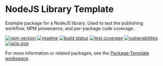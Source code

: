 # NodeJS Library Template

Example package for a NodeJS library. Used to test the publishing workflow, NPM provenance, and per-package code coverage.

[![npm version](https://img.shields.io/npm/v/@spautz/server-only-library-template.svg)](https://www.npmjs.com/package/@spautz/server-only-library-template)
[![readme](https://img.shields.io/badge/-readme-informational)](https://github.com/spautz/package-template/blob/main/packages/server-only-library-template/README.md)
[![build status](https://github.com/spautz/package-template/workflows/CI/badge.svg)](https://github.com/spautz/package-template/actions)
[![test coverage](https://coveralls.io/repos/github/spautz/package-template/badge.svg?branch=x-cov-server-only-library-template)](https://coveralls.io/github/spautz/package-template?branch=x-cov-server-only-library-template)
[![vulnerabilities](https://snyk.io/test/npm/@spautz/server-only-library-template/badge.svg)](https://snyk.io/test/npm/@spautz/server-only-library-template)
[![gzip size](https://img.shields.io/bundlephobia/minzip/@spautz/server-only-library-template.svg)](https://bundlephobia.com/package/@spautz/server-only-library-template@latest)

For more information or related packages, see the [Package-Template workspace](https://github.com/spautz/package-template).
